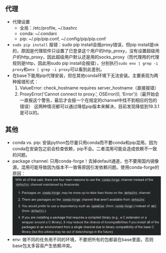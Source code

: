 ## 代理
- 代理设置
	- 全局：/etc/profile, ~/.bashrc
	- conda: ~/.condarc
	- pip: ~/.pip/pip.conf, ~/.config/pip/pip.conf
- `sudo pip install` 报错：sudo pip install会报proxy错误，但pip install是ok的，原因是代理软件只设置了已登录这个用户的http_proxy，没有设置超级用户的http_proxy，因此超级用户默认还是用的socks_proxy（而代理用的代理规则是http，因此用sudo pip install会报错），分别执行`sudo env | grep -i proxy`和`env | grep -i proxy`可以看到此差别。
- 在base下能用pip代理安装，但在其他conda环境下无法安装。主要表现为两种报错形式：
	1. ValueError: check_hostname requires server_hostname（直接报错）
  2. ProxyError('Cannot connect to proxy.', OSError(0, 'Error'))（最开始会一直报这个警告，最后才会报一个在规定的channel中找不到相应的包的错误）
	这两种情况都可以通过降低pip版本来解决，目前发现降低到19.3.1是可以的。

## 其他
- conda vs. pip: 安装python包尽量只用conda而不要conda和pip混用。因为conda在安装包之前会检查依赖，pip不会。二者混用可能会造成依赖不一致的问题。
- package channel: 只用conda-forge！去掉default通道，也不要用国内镜像源。混用可能导致因为版本不一致等原因引发依赖问题。使用conda-forge的原因：<br/>
  <img src=img/conda-pip_1.png><br/>
- env: 做不同的任务用不同的环境，不要把所有的包都装在base里面，否则base包太多容易产生依赖冲突。